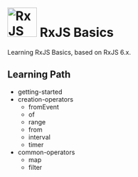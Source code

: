 # <img src="https://rxjs.dev/generated/images/marketing/home/Rx_Logo-512-512.png" alt="RxJS Logo" width="66" height="66"> RxJS Basics

Learning RxJS Basics, based on RxJS 6.x.

## Learning Path

- getting-started
- creation-operators
  - fromEvent
  - of
  - range
  - from
  - interval
  - timer
- common-operators
  - map
  - filter
